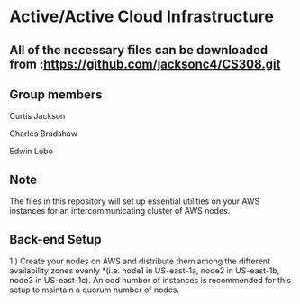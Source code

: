 # Active/Active Cloud Infrastructure 

## All of the necessary files can be downloaded from :https://github.com/jacksonc4/CS308.git

Group members
-------------
Curtis Jackson 

Charles Bradshaw 

Edwin Lobo

Note
---

The files in this repository will set up essential utilities on your AWS instances for an intercommunicating cluster of AWS nodes. 

Back-end Setup
---------

1.) Create your nodes on AWS and distribute them among the different availability zones evenly 
  *(i.e. node1 in US-east-1a, node2 in US-east-1b, node3 in US-east-1c). An odd number of instances is recommended for this setup to maintain a quorum number of nodes.

